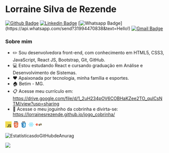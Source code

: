 # Lorraine Silva de Rezende
[![Github Badge](https://img.shields.io/badge/-Github-000?style=flat-square&logo=Github&logoColor=white&link=https://github.com/lorrainesrezende)](https://github.com/lorrainesrezende)
[![Linkedin Badge](https://img.shields.io/badge/-LinkedIn-blue?style=flat-square&logo=Linkedin&logoColor=white&link=https://www.linkedin.com/in/lorrainesrezende/)](https://www.linkedin.com/in/lorrainesrezende/)
[![Whatsapp Badge](https://img.shields.io/badge/-Whatsapp-4CA143?style=flat-square&labelColor=4CA143&logo=whatsapp&logoColor=white&link=https://api.whatsapp.com/send?phone=5531994470838&text=Hello!)](https://api.whatsapp.com/send?31994470838&text=Hello!)
[![Gmail Badge](https://img.shields.io/badge/-Gmail-c14438?style=flat-square&logo=Gmail&logoColor=white&link=mailto:lorrainesrezende@gmail.com)](mailto:lorrainesrezende@gmail.com)

### Sobre mim 

- :pencil2: Sou desenvolvedora front-end, com conhecimento em HTML5, CSS3, JavaScript, React JS, Bootstrap, Git, GitHub.
- :computer: Estou estudando React e cursando graduação em Análise e Desenvolvimento de Sistemas.
- :heart: Apaixonada por tecnologia, minha família e esportes.
- :house: Betim - MG.
- :clipboard: Acesse meu currículo em: https://drive.google.com/file/d/1_2uH234pOV6COBHaKZee2TO_qulCsNTM/view?usp=sharing
- :snake: Acesse o meu joguinho da cobrinha e divirta-se: https://lorrainesrezende.github.io/jogo_cobrinha/

<code><img height="20" src="https://raw.githubusercontent.com/github/explore/80688e429a7d4ef2fca1e82350fe8e3517d3494d/topics/javascript/javascript.png"></code>
<code><img height="20" src="https://raw.githubusercontent.com/github/explore/80688e429a7d4ef2fca1e82350fe8e3517d3494d/topics/html/html.png"></code>
<code><img height="20" src="https://raw.githubusercontent.com/github/explore/80688e429a7d4ef2fca1e82350fe8e3517d3494d/topics/css/css.png"></code>
<code><img height="20" src="https://raw.githubusercontent.com/github/explore/80688e429a7d4ef2fca1e82350fe8e3517d3494d/topics/react/react.png"></code>
<code><img height="20" src="https://raw.githubusercontent.com/github/explore/80688e429a7d4ef2fca1e82350fe8e3517d3494d/topics/git/git.png"></code>

![EstatísticasdoGitHubdeAnurag](https://github-readme-stats.vercel.app/api?username=lorrainesrezende&show_icons=true&theme=radical&layout=compact)

<p>
  <a href= "https://github.com/lorrainesrezende/github-readme-stats">
    <img src= "https://github-readme-stats.vercel.app/api/top-langs/?username=lorrainesrezende&layout=compact">
  </a>
</p>

